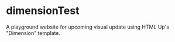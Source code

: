 # dimensionTest
A playground website for upcoming visual update using HTML Up's "Dimension" template.
